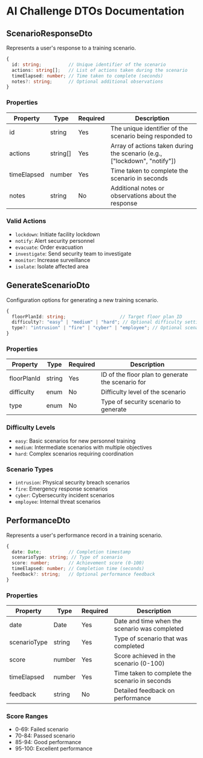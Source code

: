 # AI Challenge DTOs Documentation

## ScenarioResponseDto
Represents a user's response to a training scenario.

```typescript
{
  id: string;          // Unique identifier of the scenario
  actions: string[];   // List of actions taken during the scenario
  timeElapsed: number; // Time taken to complete (seconds)
  notes?: string;      // Optional additional observations
}
```

### Properties

| Property | Type | Required | Description |
|----------|------|----------|-------------|
| id | string | Yes | The unique identifier of the scenario being responded to |
| actions | string[] | Yes | Array of actions taken during the scenario (e.g., ["lockdown", "notify"]) |
| timeElapsed | number | Yes | Time taken to complete the scenario in seconds |
| notes | string | No | Additional notes or observations about the response |

### Valid Actions
- `lockdown`: Initiate facility lockdown
- `notify`: Alert security personnel
- `evacuate`: Order evacuation
- `investigate`: Send security team to investigate
- `monitor`: Increase surveillance
- `isolate`: Isolate affected area

## GenerateScenarioDto
Configuration options for generating a new training scenario.

```typescript
{
  floorPlanId: string;                    // Target floor plan ID
  difficulty?: "easy" | "medium" | "hard"; // Optional difficulty setting
  type?: "intrusion" | "fire" | "cyber" | "employee"; // Optional scenario type
}
```

### Properties

| Property | Type | Required | Description |
|----------|------|----------|-------------|
| floorPlanId | string | Yes | ID of the floor plan to generate the scenario for |
| difficulty | enum | No | Difficulty level of the scenario |
| type | enum | No | Type of security scenario to generate |

### Difficulty Levels
- `easy`: Basic scenarios for new personnel training
- `medium`: Intermediate scenarios with multiple objectives
- `hard`: Complex scenarios requiring coordination

### Scenario Types
- `intrusion`: Physical security breach scenarios
- `fire`: Emergency response scenarios
- `cyber`: Cybersecurity incident scenarios
- `employee`: Internal threat scenarios

## PerformanceDto
Represents a user's performance record in a training scenario.

```typescript
{
  date: Date;          // Completion timestamp
  scenarioType: string; // Type of scenario
  score: number;       // Achievement score (0-100)
  timeElapsed: number; // Completion time (seconds)
  feedback?: string;   // Optional performance feedback
}
```

### Properties

| Property | Type | Required | Description |
|----------|------|----------|-------------|
| date | Date | Yes | Date and time when the scenario was completed |
| scenarioType | string | Yes | Type of scenario that was completed |
| score | number | Yes | Score achieved in the scenario (0-100) |
| timeElapsed | number | Yes | Time taken to complete the scenario in seconds |
| feedback | string | No | Detailed feedback on performance |

### Score Ranges
- 0-69: Failed scenario
- 70-84: Passed scenario
- 85-94: Good performance
- 95-100: Excellent performance 